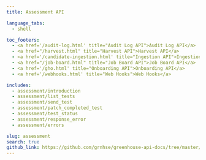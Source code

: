 ```yaml
---
title: Assessment API

language_tabs:
  - shell

toc_footers:
  - <a href='/audit-log.html' title="Audit Log API">Audit Log API</a>
  - <a href="/harvest.html" title="Harvest API">Harvest API</a>
  - <a href='/candidate-ingestion.html' title="Ingestion API">Ingestion API</a>
  - <a href="/job-board.html" title="Job Board API">Job Board API</a>
  - <a href='/gho.html' title="Onboarding API">Onboarding API</a>
  - <a href='/webhooks.html' title="Web Hooks">Web Hooks</a>

includes:
  - assessment/introduction
  - assessment/list_tests
  - assessment/send_test
  - assessment/patch_completed_test
  - assessment/test_status
  - assessment/response_error
  - assessment/errors

slug: assessment
search: true
github_link: https://github.com/grnhse/greenhouse-api-docs/tree/master/source/includes/assessment
---
```

